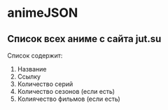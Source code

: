 # animeJSON
## Список всех аниме с сайта jut.su

Список содержит:
1. Название
2. Ссылку
3. Количество серий
4. Количество сезонов (если есть)
5. Колиячество фильмов (если есть)
